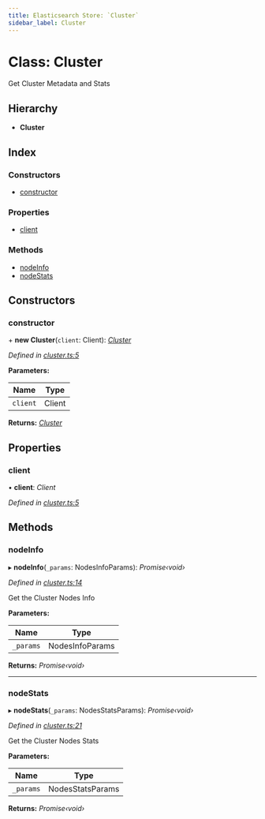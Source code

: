 ```yaml
---
title: Elasticsearch Store: `Cluster`
sidebar_label: Cluster
---
```


# Class: Cluster

Get Cluster Metadata and Stats

## Hierarchy

* **Cluster**

## Index

### Constructors

* [constructor](cluster.md#constructor)

### Properties

* [client](cluster.md#client)

### Methods

* [nodeInfo](cluster.md#nodeinfo)
* [nodeStats](cluster.md#nodestats)

## Constructors

###  constructor

\+ **new Cluster**(`client`: Client): *[Cluster](cluster.md)*

*Defined in [cluster.ts:5](https://github.com/terascope/teraslice/blob/0ae31df4/packages/elasticsearch-store/src/cluster.ts#L5)*

**Parameters:**

Name | Type |
------ | ------ |
`client` | Client |

**Returns:** *[Cluster](cluster.md)*

## Properties

###  client

• **client**: *Client*

*Defined in [cluster.ts:5](https://github.com/terascope/teraslice/blob/0ae31df4/packages/elasticsearch-store/src/cluster.ts#L5)*

## Methods

###  nodeInfo

▸ **nodeInfo**(`_params`: NodesInfoParams): *Promise‹void›*

*Defined in [cluster.ts:14](https://github.com/terascope/teraslice/blob/0ae31df4/packages/elasticsearch-store/src/cluster.ts#L14)*

Get the Cluster Nodes Info

**Parameters:**

Name | Type |
------ | ------ |
`_params` | NodesInfoParams |

**Returns:** *Promise‹void›*

___

###  nodeStats

▸ **nodeStats**(`_params`: NodesStatsParams): *Promise‹void›*

*Defined in [cluster.ts:21](https://github.com/terascope/teraslice/blob/0ae31df4/packages/elasticsearch-store/src/cluster.ts#L21)*

Get the Cluster Nodes Stats

**Parameters:**

Name | Type |
------ | ------ |
`_params` | NodesStatsParams |

**Returns:** *Promise‹void›*
